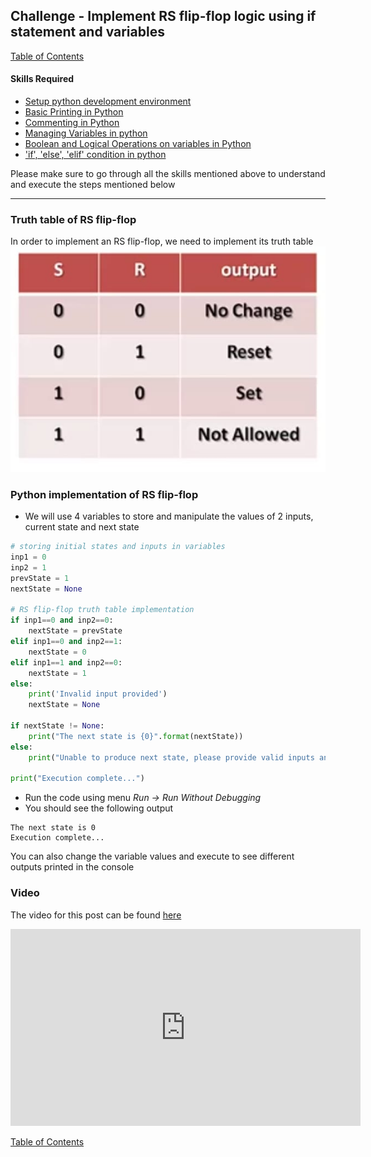 ## Challenge - Implement RS flip-flop logic using if statement and variables
[Table of Contents](https://nagasudhir.blogspot.com/2020/04/taming-python-table-of-contents.html)

#### Skills Required
* [Setup python development environment](https://nagasudhir.blogspot.com/2020/04/setup-python-development-environment_14.html)
* [Basic Printing in Python](https://nagasudhir.blogspot.com/2020/04/basic-printing-in-python.html)
* [Commenting in Python](https://nagasudhir.blogspot.com/2020/04/comments-in-python.html)
* [Managing Variables in python](https://nagasudhir.blogspot.com/2020/04/managing-variables-in-python.html)
* [Boolean and Logical Operations on variables in Python](https://nagasudhir.blogspot.com/2020/04/operations-on-variables-in-python.html)
* ['if', 'else', 'elif' condition in python](https://nagasudhir.blogspot.com/2020/04/if-condition-in-python_14.html)

Please make sure to go through all the skills mentioned above to understand and execute the steps mentioned below

<hr/>

### Truth table of RS flip-flop
In order to implement an RS flip-flop, we need to implement its truth table
![rs_flipflop_truth_table](https://github.com/nagasudhirpulla/taming_python/raw/master/blog/goals/assets/img/rs_flipflop_truth_table.jpg)
### Python implementation of RS flip-flop
* We will use 4 variables to store and manipulate the values of 2 inputs, current state and next state
```python
# storing initial states and inputs in variables
inp1 = 0
inp2 = 1
prevState = 1
nextState = None

# RS flip-flop truth table implementation
if inp1==0 and inp2==0:
	nextState = prevState
elif inp1==0 and inp2==1:
	nextState = 0
elif inp1==1 and inp2==0:
	nextState = 1
else:
	print('Invalid input provided')
	nextState = None

if nextState != None:
	print("The next state is {0}".format(nextState))
else:
	print("Unable to produce next state, please provide valid inputs and states...")

print("Execution complete...")
```
* Run the code using menu _Run -> Run Without Debugging_
* You should see the following output
```
The next state is 0
Execution complete...
```
You can also change the variable values and execute to see different outputs printed in the console

### Video
The video for this post can be found [here](https://youtu.be/Os7ppbJh4To)

<iframe width="560" height="315" src="https://www.youtube.com/embed/Os7ppbJh4To" frameborder="0" allow="accelerometer; autoplay; encrypted-media; gyroscope; picture-in-picture" allowfullscreen></iframe>

[Table of Contents](https://nagasudhir.blogspot.com/2020/04/taming-python-table-of-contents.html)
<!--stackedit_data:
eyJwcm9wZXJ0aWVzIjoidGl0bGU6IEltcGxlbWVudCBSUyBmbG
lwLWZsb3AgbG9naWMgdXNpbmcgaWYgc3RhdGVtZW50IGFuZCB2
YXJpYWJsZXNcbmF1dGhvcjogTmFnYXN1ZGhpciBQdWxsYVxuZG
F0ZTogJzIwMjAtMDctMTUnXG50YWdzOiAncHl0aG9uLCBsZWFy
bmluZywgdGFtaW5nX3B5dGhvbl9nb2FsJ1xuY2F0ZWdvcmllcz
ogdGFtaW5nX3B5dGhvbl9nb2FsXG4iLCJoaXN0b3J5IjpbLTIx
Mjg1MzIyMjEsMTQ3NTE4ODM4MiwtOTE0ODM4MjAsLTMyMDc1Mj
QwLC01NTkwOTE2NjYsLTE3OTYwNDU2NTgsLTUzNjg3MjkzN119

-->